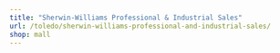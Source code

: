 ```yaml
---
title: "Sherwin-Williams Professional & Industrial Sales"
url: /toledo/sherwin-williams-professional-and-industrial-sales/
shop: mall
---
```

